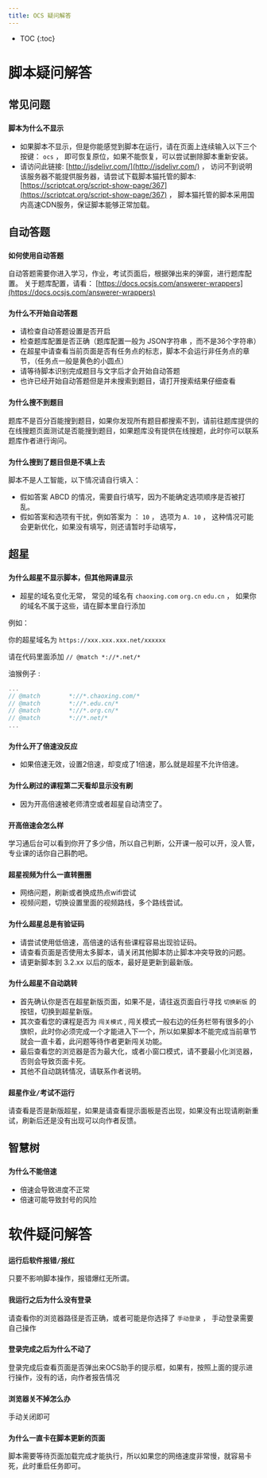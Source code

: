 ```yaml
---
title: OCS 疑问解答
---
```


* TOC
{:toc}

# 脚本疑问解答

## 常见问题

### `脚本为什么不显示`

- 如果脚本不显示，但是你能感觉到脚本在运行，请在页面上连续输入以下三个按键： `ocs` ， 即可恢复原位，如果不能恢复，可以尝试删除脚本重新安装。
- 请访问此链接: [http://jsdelivr.com/](http://jsdelivr.com/) ， 访问不到说明该服务器不能提供服务器，请尝试下载脚本猫托管的脚本:  [https://scriptcat.org/script-show-page/367](https://scriptcat.org/script-show-page/367) ， 脚本猫托管的脚本采用国内高速CDN服务，保证脚本能够正常加载。

## 自动答题

### `如何使用自动答题`

自动答题需要你进入学习，作业，考试页面后，根据弹出来的弹窗，进行题库配置。 关于题库配置，请看： [https://docs.ocsjs.com/answerer-wrappers](https://docs.ocsjs.com/answerer-wrappers)


### `为什么不开始自动答题`

- 请检查自动答题设置是否开启
- 检查题库配置是否正确（题库配置一般为 JSON字符串 ，而不是36个字符串）
- 在超星中请查看当前页面是否有任务点的标志，脚本不会运行非任务点的章节，（任务点一般是黄色的小圆点）
- 请等待脚本识别完成题目与文字后才会开始自动答题
- 也许已经开始自动答题但是并未搜索到题目，请打开搜索结果仔细查看

### `为什么搜不到题目`

题库不是百分百能搜到题目，如果你发现所有题目都搜索不到，请前往题库提供的在线搜题页面测试是否能搜到题目，如果题库没有提供在线搜题，此时你可以联系题库作者进行询问。

### `为什么搜到了题目但是不填上去`

脚本不是人工智能，以下情况请自行填入：
- 假如答案 ABCD 的情况，需要自行填写，因为不能确定选项顺序是否被打乱。
- 假如答案和选项有干扰，例如答案为 ： `10` ， 选项为 `A. 10` ， 这种情况可能会更新优化，如果没有填写，则还请暂时手动填写，

## 超星

### `为什么超星不显示脚本，但其他网课显示`

- 超星的域名变化无常， 常见的域名有  `chaoxing.com`  `org.cn`  `edu.cn` ， 如果你的域名不属于这些，请在脚本里自行添加

例如： 

你的超星域名为 `https://xxx.xxx.xxx.net/xxxxxx` 

请在代码里面添加 `// @match *://*.net/*`

油猴例子 : 

```js
...
// @match        *://*.chaoxing.com/*
// @match        *://*.edu.cn/*
// @match        *://*.org.cn/*
// @match        *://*.net/*
...
```


### `为什么开了倍速没反应`

- 如果倍速无效，设置2倍速，却变成了1倍速，那么就是超星不允许倍速。

### `为什么刷过的课程第二天看却显示没有刷`

- 因为开高倍速被老师清空或者超星自动清空了。

### `开高倍速会怎么样`

学习通后台可以看到你开了多少倍，所以自己判断，公开课一般可以开，没人管，专业课的话你自己斟酌吧。

### `超星视频为什么一直转圈圈`

- 网络问题，刷新或者换成热点wifi尝试
- 视频问题，切换设置里面的视频路线，多个路线尝试。

### `为什么超星总是有验证码`

- 请尝试使用低倍速，高倍速的话有些课程容易出现验证码。
- 请查看页面是否使用太多脚本，请关闭其他脚本防止脚本冲突导致的问题。
- 请更新脚本到 3.2.xx 以后的版本，最好是更新到最新版。


### `为什么超星不自动跳转`

- 首先确认你是否在超星新版页面，如果不是，请往返页面自行寻找 `切换新版` 的按钮，切换到超星新版。
- 其次查看您的课程是否为 `闯关模式` , 闯关模式一般右边的任务栏带有很多的小旗帜，此时你必须完成一个才能进入下一个，所以如果脚本不能完成当前章节就会一直卡着，此问题等待作者更新闯关功能。
- 最后查看您的浏览器是否为最大化，或者小窗口模式，请不要最小化浏览器，否则会导致页面卡死。
- 其他不自动跳转情况，请联系作者说明。

### `超星作业/考试不运行`

请查看是否是新版超星，如果是请查看提示面板是否出现，如果没有出现请刷新重试，刷新后还是没有出现可以向作者反馈。
 

## 智慧树

### `为什么不能倍速`

- 倍速会导致进度不正常
- 倍速可能导致封号的风险
 

# 软件疑问解答


### `运行后软件报错/报红`

只要不影响脚本操作，报错爆红无所谓。


### `我运行之后为什么没有登录`

请查看你的浏览器路径是否正确，或者可能是你选择了 `手动登录` ， 手动登录需要自己操作
 
### `登录完成之后为什么不动了`

登录完成后查看页面是否弹出来OCS助手的提示框，如果有，按照上面的提示进行操作，没有的话，向作者报告情况


### `浏览器关不掉怎么办`

手动关闭即可

### `为什么一直卡在脚本更新的页面`

脚本需要等待页面加载完成才能执行，所以如果您的网络速度非常慢，就容易卡死，此时重启任务即可。
